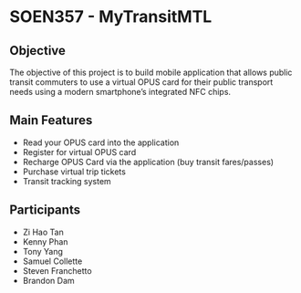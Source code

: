 # SOEN357 - MyTransitMTL

## Objective
The objective of this project is to build mobile application that allows public transit commuters to use a virtual OPUS card for their public transport needs using a modern smartphone’s integrated NFC chips.

## Main Features
- Read your OPUS card into the application
- Register for virtual OPUS card
- Recharge OPUS Card via the application (buy transit fares/passes)
- Purchase virtual trip tickets
- Transit tracking system 


## Participants
- Zi Hao Tan
- Kenny Phan
- Tony Yang
- Samuel Collette
- Steven Franchetto
- Brandon Dam
